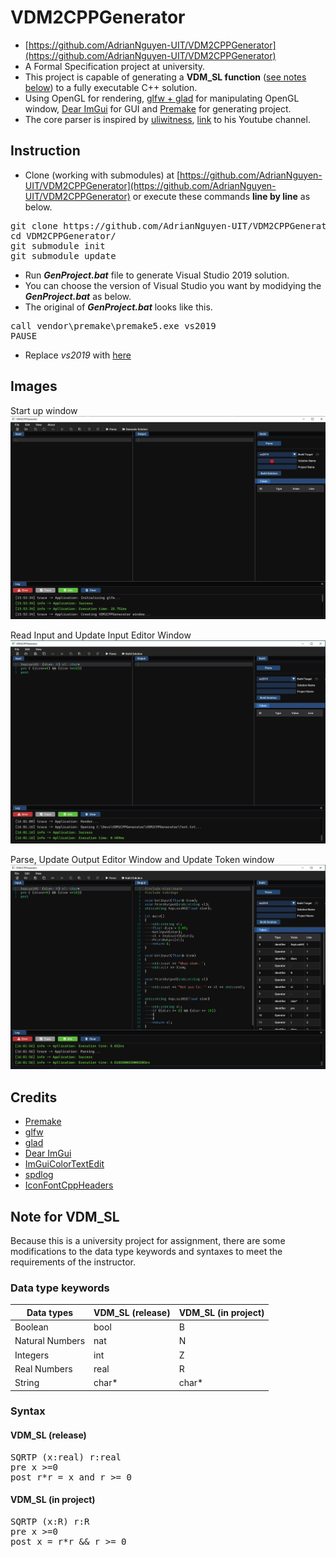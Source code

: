 # VDM2CPPGenerator
* [https://github.com/AdrianNguyen-UIT/VDM2CPPGenerator](https://github.com/AdrianNguyen-UIT/VDM2CPPGenerator)
* A Formal Specification project at university.
* This project is capable of generating a **VDM_SL function** ([see notes below](#Note-for-VDM_SL)) to a fully executable C++ solution.
* Using OpenGL for rendering, [glfw + glad](#Credits) for manipulating OpenGL window, [Dear ImGui](#Credits) for GUI and [Premake](#Credits) for generating project.
* The core parser is inspired by [uliwitness](https://github.com/uliwitness/simpleparser), [link](https://www.youtube.com/user/uliwitness) to his Youtube channel.

## Instruction
* Clone (working with submodules) at [https://github.com/AdrianNguyen-UIT/VDM2CPPGenerator](https://github.com/AdrianNguyen-UIT/VDM2CPPGenerator) or execute these commands **line by line** as below.<br>
<pre>git clone https://github.com/AdrianNguyen-UIT/VDM2CPPGenerator
cd VDM2CPPGenerator/
git submodule init
git submodule update</pre>
* Run ***GenProject.bat*** file to generate Visual Studio 2019 solution.
* You can choose the version of Visual Studio you want by modidying the ***GenProject.bat*** as below.
* The original of ***GenProject.bat*** looks like this.
<pre>call vendor\premake\premake5.exe vs2019
PAUSE</pre>
* Replace *vs2019* with [here](https://premake.github.io/docs/Using-Premake#using-premake-to-generate-project-files)

## Images
Start up window
![Start up window](https://github.com/AdrianNguyen-UIT/VDM2CPPGenerator/blob/main/images/image1.png)

Read Input and Update Input Editor Window
![Read Input window](https://github.com/AdrianNguyen-UIT/VDM2CPPGenerator/blob/main/images/image2.png)

Parse, Update Output Editor Window and Update Token window
![Parse window](https://github.com/AdrianNguyen-UIT/VDM2CPPGenerator/blob/main/images/image3.png)


## Credits
* [Premake](https://github.com/premake/premake-core)
* [glfw](https://github.com/glfw/glfw)
* [glad](https://github.com/Dav1dde/glad)
* [Dear ImGui](https://github.com/ocornut/imgui)
* [ImGuiColorTextEdit](https://github.com/BalazsJako/ImGuiColorTextEdit)
* [spdlog](https://github.com/gabime/spdlog)
* [IconFontCppHeaders](https://github.com/juliettef/IconFontCppHeaders)

## Note for VDM_SL
Because this is a university project for assignment, there are some modifications to the data type keywords and syntaxes to meet the requirements of the instructor.

### Data type keywords
|Data types      | VDM_SL (release)              |VDM_SL (in project)          |
|----------------|-------------------------------|-----------------------------|
|Boolean         |bool                           |B                            |
|Natural Numbers |nat                            |N                            |
|Integers        |int                            |Z                            |
|Real Numbers    |real                           |R                            |
|String          |char*                          |char*                        |

### Syntax
#### VDM_SL (release)
<pre>SQRTP (x:real) r:real
pre x >=0
post r*r = x and r >= 0</pre>

#### VDM_SL (in project)
<pre>SQRTP (x:R) r:R
pre x >=0
post x = r*r && r >= 0</pre>
